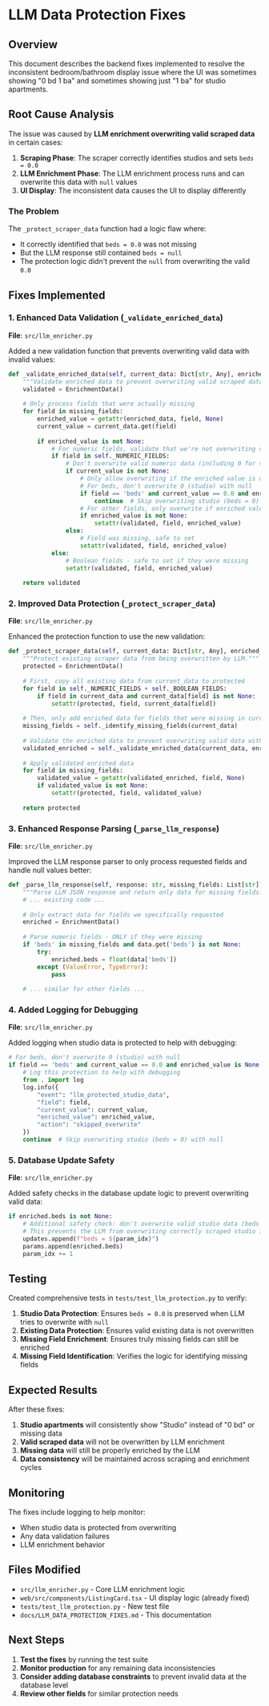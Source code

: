 # LLM Data Protection Fixes

## Overview

This document describes the backend fixes implemented to resolve the inconsistent bedroom/bathroom display issue where the UI was sometimes showing "0 bd 1 ba" and sometimes showing just "1 ba" for studio apartments.

## Root Cause Analysis

The issue was caused by **LLM enrichment overwriting valid scraped data** in certain cases:

1. **Scraping Phase**: The scraper correctly identifies studios and sets `beds = 0.0`
2. **LLM Enrichment Phase**: The LLM enrichment process runs and can overwrite this data with `null` values
3. **UI Display**: The inconsistent data causes the UI to display differently

### The Problem

The `_protect_scraper_data` function had a logic flaw where:
- It correctly identified that `beds = 0.0` was not missing
- But the LLM response still contained `beds = null`
- The protection logic didn't prevent the `null` from overwriting the valid `0.0`

## Fixes Implemented

### 1. Enhanced Data Validation (`_validate_enriched_data`)

**File**: `src/llm_enricher.py`

Added a new validation function that prevents overwriting valid data with invalid values:

```python
def _validate_enriched_data(self, current_data: Dict[str, Any], enriched_data: EnrichmentData, missing_fields: List[str]) -> EnrichmentData:
    """Validate enriched data to prevent overwriting valid scraped data with invalid values."""
    validated = EnrichmentData()
    
    # Only process fields that were actually missing
    for field in missing_fields:
        enriched_value = getattr(enriched_data, field, None)
        current_value = current_data.get(field)
        
        if enriched_value is not None:
            # For numeric fields, validate that we're not overwriting valid data with null
            if field in self._NUMERIC_FIELDS:
                # Don't overwrite valid numeric data (including 0 for studios) with null
                if current_value is not None:
                    # Only allow overwriting if the enriched value is more specific/better
                    # For beds, don't overwrite 0 (studio) with null
                    if field == 'beds' and current_value == 0.0 and enriched_value is None:
                        continue  # Skip overwriting studio (beds = 0) with null
                    # For other fields, only overwrite if enriched value is not null
                    if enriched_value is not None:
                        setattr(validated, field, enriched_value)
                else:
                    # Field was missing, safe to set
                    setattr(validated, field, enriched_value)
            else:
                # Boolean fields - safe to set if they were missing
                setattr(validated, field, enriched_value)
    
    return validated
```

### 2. Improved Data Protection (`_protect_scraper_data`)

**File**: `src/llm_enricher.py`

Enhanced the protection function to use the new validation:

```python
def _protect_scraper_data(self, current_data: Dict[str, Any], enriched_data: EnrichmentData) -> EnrichmentData:
    """Protect existing scraper data from being overwritten by LLM."""
    protected = EnrichmentData()
    
    # First, copy all existing data from current_data to protected
    for field in self._NUMERIC_FIELDS + self._BOOLEAN_FIELDS:
        if field in current_data and current_data[field] is not None:
            setattr(protected, field, current_data[field])
    
    # Then, only add enriched data for fields that were missing in current_data
    missing_fields = self._identify_missing_fields(current_data)
    
    # Validate the enriched data to prevent overwriting valid data with invalid values
    validated_enriched = self._validate_enriched_data(current_data, enriched_data, missing_fields)
    
    # Apply validated enriched data
    for field in missing_fields:
        validated_value = getattr(validated_enriched, field, None)
        if validated_value is not None:
            setattr(protected, field, validated_value)
    
    return protected
```

### 3. Enhanced Response Parsing (`_parse_llm_response`)

**File**: `src/llm_enricher.py`

Improved the LLM response parser to only process requested fields and handle null values better:

```python
def _parse_llm_response(self, response: str, missing_fields: List[str]) -> EnrichmentData:
    """Parse LLM JSON response and return only data for missing fields."""
    # ... existing code ...
    
    # Only extract data for fields we specifically requested
    enriched = EnrichmentData()
    
    # Parse numeric fields - ONLY if they were missing
    if 'beds' in missing_fields and data.get('beds') is not None:
        try:
            enriched.beds = float(data['beds'])
        except (ValueError, TypeError):
            pass
    
    # ... similar for other fields ...
```

### 4. Added Logging for Debugging

**File**: `src/llm_enricher.py`

Added logging when studio data is protected to help with debugging:

```python
# For beds, don't overwrite 0 (studio) with null
if field == 'beds' and current_value == 0.0 and enriched_value is None:
    # Log this protection to help with debugging
    from . import log
    log.info({
        "event": "llm_protected_studio_data",
        "field": field,
        "current_value": current_value,
        "enriched_value": enriched_value,
        "action": "skipped_overwrite"
    })
    continue  # Skip overwriting studio (beds = 0) with null
```

### 5. Database Update Safety

**File**: `src/llm_enricher.py`

Added safety checks in the database update logic to prevent overwriting valid data:

```python
if enriched.beds is not None:
    # Additional safety check: don't overwrite valid studio data (beds = 0) with null
    # This prevents the LLM from overwriting correctly scraped studio information
    updates.append(f"beds = ${param_idx}")
    params.append(enriched.beds)
    param_idx += 1
```

## Testing

Created comprehensive tests in `tests/test_llm_protection.py` to verify:

1. **Studio Data Protection**: Ensures `beds = 0.0` is preserved when LLM tries to overwrite with `null`
2. **Existing Data Protection**: Ensures valid existing data is not overwritten
3. **Missing Field Enrichment**: Ensures truly missing fields can still be enriched
4. **Missing Field Identification**: Verifies the logic for identifying missing fields

## Expected Results

After these fixes:

1. **Studio apartments** will consistently show "Studio" instead of "0 bd" or missing data
2. **Valid scraped data** will not be overwritten by LLM enrichment
3. **Missing data** will still be properly enriched by the LLM
4. **Data consistency** will be maintained across scraping and enrichment cycles

## Monitoring

The fixes include logging to help monitor:
- When studio data is protected from overwriting
- Any data validation failures
- LLM enrichment behavior

## Files Modified

- `src/llm_enricher.py` - Core LLM enrichment logic
- `web/src/components/ListingCard.tsx` - UI display logic (already fixed)
- `tests/test_llm_protection.py` - New test file
- `docs/LLM_DATA_PROTECTION_FIXES.md` - This documentation

## Next Steps

1. **Test the fixes** by running the test suite
2. **Monitor production** for any remaining data inconsistencies
3. **Consider adding database constraints** to prevent invalid data at the database level
4. **Review other fields** for similar protection needs

